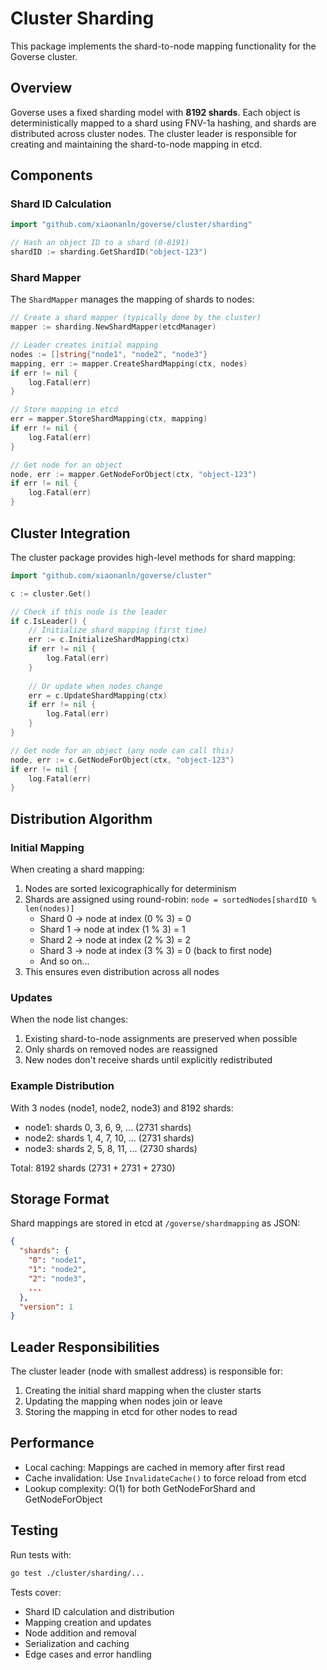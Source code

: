 # Cluster Sharding

This package implements the shard-to-node mapping functionality for the Goverse cluster.

## Overview

Goverse uses a fixed sharding model with **8192 shards**. Each object is deterministically mapped to a shard using FNV-1a hashing, and shards are distributed across cluster nodes. The cluster leader is responsible for creating and maintaining the shard-to-node mapping in etcd.

## Components

### Shard ID Calculation

```go
import "github.com/xiaonanln/goverse/cluster/sharding"

// Hash an object ID to a shard (0-8191)
shardID := sharding.GetShardID("object-123")
```

### Shard Mapper

The `ShardMapper` manages the mapping of shards to nodes:

```go
// Create a shard mapper (typically done by the cluster)
mapper := sharding.NewShardMapper(etcdManager)

// Leader creates initial mapping
nodes := []string{"node1", "node2", "node3"}
mapping, err := mapper.CreateShardMapping(ctx, nodes)
if err != nil {
    log.Fatal(err)
}

// Store mapping in etcd
err = mapper.StoreShardMapping(ctx, mapping)
if err != nil {
    log.Fatal(err)
}

// Get node for an object
node, err := mapper.GetNodeForObject(ctx, "object-123")
if err != nil {
    log.Fatal(err)
}
```

## Cluster Integration

The cluster package provides high-level methods for shard mapping:

```go
import "github.com/xiaonanln/goverse/cluster"

c := cluster.Get()

// Check if this node is the leader
if c.IsLeader() {
    // Initialize shard mapping (first time)
    err := c.InitializeShardMapping(ctx)
    if err != nil {
        log.Fatal(err)
    }
    
    // Or update when nodes change
    err = c.UpdateShardMapping(ctx)
    if err != nil {
        log.Fatal(err)
    }
}

// Get node for an object (any node can call this)
node, err := c.GetNodeForObject(ctx, "object-123")
if err != nil {
    log.Fatal(err)
}
```

## Distribution Algorithm

### Initial Mapping

When creating a shard mapping:
1. Nodes are sorted lexicographically for determinism
2. Shards are assigned using round-robin: `node = sortedNodes[shardID % len(nodes)]`
   - Shard 0 → node at index (0 % 3) = 0
   - Shard 1 → node at index (1 % 3) = 1
   - Shard 2 → node at index (2 % 3) = 2
   - Shard 3 → node at index (3 % 3) = 0 (back to first node)
   - And so on...
3. This ensures even distribution across all nodes

### Updates

When the node list changes:
1. Existing shard-to-node assignments are preserved when possible
2. Only shards on removed nodes are reassigned
3. New nodes don't receive shards until explicitly redistributed

### Example Distribution

With 3 nodes (node1, node2, node3) and 8192 shards:
- node1: shards 0, 3, 6, 9, ... (2731 shards)
- node2: shards 1, 4, 7, 10, ... (2731 shards)
- node3: shards 2, 5, 8, 11, ... (2730 shards)

Total: 8192 shards (2731 + 2731 + 2730)

## Storage Format

Shard mappings are stored in etcd at `/goverse/shardmapping` as JSON:

```json
{
  "shards": {
    "0": "node1",
    "1": "node2",
    "2": "node3",
    ...
  },
  "version": 1
}
```

## Leader Responsibilities

The cluster leader (node with smallest address) is responsible for:
1. Creating the initial shard mapping when the cluster starts
2. Updating the mapping when nodes join or leave
3. Storing the mapping in etcd for other nodes to read

## Performance

- Local caching: Mappings are cached in memory after first read
- Cache invalidation: Use `InvalidateCache()` to force reload from etcd
- Lookup complexity: O(1) for both GetNodeForShard and GetNodeForObject

## Testing

Run tests with:
```bash
go test ./cluster/sharding/...
```

Tests cover:
- Shard ID calculation and distribution
- Mapping creation and updates
- Node addition and removal
- Serialization and caching
- Edge cases and error handling
